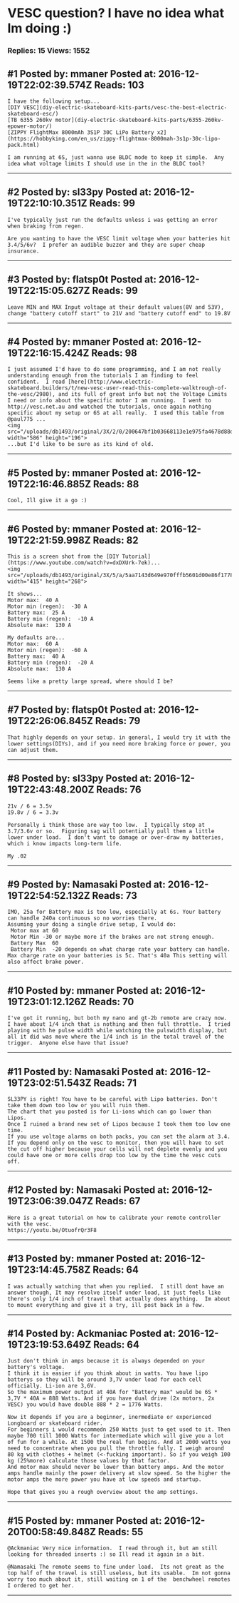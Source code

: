 # VESC question? I have no idea what Im doing :)

### Replies: 15 Views: 1552

## \#1 Posted by: mmaner Posted at: 2016-12-19T22:02:39.574Z Reads: 103

```
I have the following setup...
[DIY VESC](diy-electric-skateboard-kits-parts/vesc-the-best-electric-skateboard-esc/)
[TB 6355 260kv motor](diy-electric-skateboard-kits-parts/6355-260kv-epower-motor/)
[ZIPPY FlightMax 8000mAh 3S1P 30C LiPo Battery x2](https://hobbyking.com/en_us/zippy-flightmax-8000mah-3s1p-30c-lipo-pack.html)

I am running at 6S, just wanna use BLDC mode to keep it simple.  Any idea what voltage limits I should use in the in the BLDC tool?
```

---
## \#2 Posted by: sl33py Posted at: 2016-12-19T22:10:10.351Z Reads: 99

```
I've typically just run the defaults unless i was getting an error when braking from regen.

Are you wanting to have the VESC limit voltage when your batteries hit 3.4/5/6v?  I prefer an audible buzzer and they are super cheap insurance.
```

---
## \#3 Posted by: flatsp0t Posted at: 2016-12-19T22:15:05.627Z Reads: 99

```
Leave MIN and MAX Input voltage at their default values(8V and 53V), change "battery cutoff start" to 21V and "battery cutoff end" to 19.8V
```

---
## \#4 Posted by: mmaner Posted at: 2016-12-19T22:16:15.424Z Reads: 98

```
I just assumed I'd have to do some programming, and I am not really understanding enough from the tutorials I am finding to feel confident.  I read [here](http://www.electric-skateboard.builders/t/new-vesc-user-read-this-complete-walktrough-of-the-vesc/2980), and its full of great info but not the Voltage Limits I need or info about the specific motor I am running.  I went to http://vesc.net.au and watched the tutorials, once again nothing specific about my setup or 6S at all really.  I used this table from @paul775 ...
<img src="/uploads/db1493/original/3X/2/0/200647bf1b03668113e1e975fa4678d88df08dd0.png" width="586" height="196">
...but I'd like to be sure as its kind of old.
```

---
## \#5 Posted by: mmaner Posted at: 2016-12-19T22:16:46.885Z Reads: 88

```
Cool, Ill give it a go :)
```

---
## \#6 Posted by: mmaner Posted at: 2016-12-19T22:21:59.998Z Reads: 82

```
This is a screen shot from the [DIY Tutorial](https://www.youtube.com/watch?v=dxDXUrk-7ek)...
<img src="/uploads/db1493/original/3X/5/a/5aa7143d649e970fffb5601d00e86f1778f5ec2c.jpg" width="415" height="268">

It shows...
Motor max:  40 A
Motor min (regen):  -30 A
Battery max:  25 A
Battery min (regen):  -10 A
Absolute max:  130 A

My defaults are...
Motor max:  60 A
Motor min (regen):  -60 A
Battery max:  40 A
Battery min (regen):  -20 A
Absolute max:  130 A

Seems like a pretty large spread, where should I be?
```

---
## \#7 Posted by: flatsp0t Posted at: 2016-12-19T22:26:06.845Z Reads: 79

```
That highly depends on your setup. in general, I would try it with the lower settings(DIYs), and if you need more braking force or power, you can adjust them.
```

---
## \#8 Posted by: sl33py Posted at: 2016-12-19T22:43:48.200Z Reads: 76

```
21v / 6 = 3.5v
19.8v / 6 = 3.3v

Personally i think those are way too low.  I typically stop at 3.7/3.6v or so.  Figuring sag will potentially pull them a little lower under load.  I don't want to damage or over-draw my batteries, which i know impacts long-term life.

My .02
```

---
## \#9 Posted by: Namasaki Posted at: 2016-12-19T22:54:52.132Z Reads: 73

```
IMO, 25a for Battery max is too low, especially at 6s. Your battery can handle 240a continuous so no worries there.
Assuming your doing a single drive setup, I would do:
 Motor max at 60
 Motor Min -30 or maybe more if the brakes are not strong enough.
 Battery Max  60
 Battery Min  -20 depends on what charge rate your battery can handle. Max charge rate on your batteries is 5c. That's 40a This setting will also affect brake power.
```

---
## \#10 Posted by: mmaner Posted at: 2016-12-19T23:01:12.126Z Reads: 70

```
I've got it running, but both my nano and gt-2b remote are crazy now.  I have about 1/4 inch that is nothing and then full throttle.  I tried playing with he pulse width while watching the pulswidth display, but all it did was move where the 1/4 inch is in the total travel of the trigger.  Anyone else have that issue?
```

---
## \#11 Posted by: Namasaki Posted at: 2016-12-19T23:02:51.543Z Reads: 71

```
SL33PY is right! You have to be careful with Lipo batteries. Don't take them down too low or you will ruin them.
The chart that you posted is for Li-ions which can go lower than Lipos.
Once I ruined a brand new set of Lipos because I took them too low one time.
If you use voltage alarms on both packs, you can set the alarm at 3.4.
If you depend only on the vesc to monitor, then you will have to set the cut off higher because your cells will not deplete evenly and you could have one or more cells drop too low by the time the vesc cuts off.
```

---
## \#12 Posted by: Namasaki Posted at: 2016-12-19T23:06:39.047Z Reads: 67

```
Here is a great tutorial on how to calibrate your remote controller with the vesc.
https://youtu.be/OtuofrQr3F8
```

---
## \#13 Posted by: mmaner Posted at: 2016-12-19T23:14:45.758Z Reads: 64

```
I was actually watching that when you replied.  I still dont have an answer though, It may resolve itself under load, it just feels like there's only 1/4 inch of travel that actually does anything.  Im about to mount everything and give it a try, ill post back in a few.
```

---
## \#14 Posted by: Ackmaniac Posted at: 2016-12-19T23:19:53.649Z Reads: 64

```
Just don't think in amps because it is always depended on your battery's voltage.
I think it is easier if you think about in watts. You have lipo batterys so they will be around 3,7V under load for each cell officially. Li-ion are 3,6V.
So the maximum power output at 40A for "Battery max" would be 6S * 3,7V * 40A = 888 Watts. And if you have dual drive (2x motors, 2x VESC) you would have double 888 * 2 = 1776 Watts.

Now it depends if you are a beginner, inermediate or experienced Longboard or skateboard rider.
For beginners i would recommedn 250 Watts just to get used to it. Then maybe 700 till 1000 Watts for intermediate which will give you a lot of fun for a while. At 1500 the real fun begins. And at 2000 watts you need to concentrate when you pull the throttle fully. I weigh around 80 kg with clothes + helmet (<-fucking important). So if you weigh 100 kg (25%more) calculate those values by that factor.
And motor max should never be lower than battery amps. And the motor amps handle mainly the power delivery at slow speed. So the higher the motor amps the more power you have at low speeds and startup.

Hope that gives you a rough overview about the amp settings.
```

---
## \#15 Posted by: mmaner Posted at: 2016-12-20T00:58:49.848Z Reads: 55

```
@Ackmaniac Very nice information.  I read through it, but am still looking for threaded inserts :) so Ill read it again in a bit.  

@Namasaki The remote seems to fine under load.  Its not great as the top half of the travel is still useless, but its usable.  Im not gonna worry too much about it, still waiting on 1 of the  benchwheel remotes I ordered to get her.
```

---
